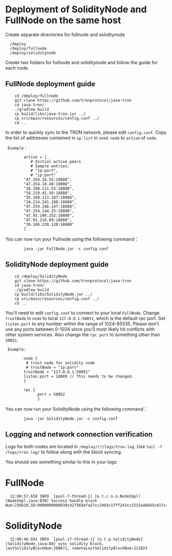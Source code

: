 # Deployment of SolidityNode and FullNode on the same host

Create separate directories for fullnode and soliditynode

      /deploy
      /deploy/fullnode
      /deploy/soliditynode

Create two folders for fullnode and soliditynode and follow the guide for each node.
 
## FullNode deployment guide

        cd /deploy/fullnode
        git clone https://github.com/tronprotocol/java-tron
        cd java-tron/
        ./gradlew build
        cp build/libs/java-tron.jar ../
        cp src/main/resources/config.conf ../
        cd ..

In order to quickly sync to the TRON network, please edit `config.conf`. Copy the list of addresses contained in `ip.list` in `seed.node` to `active` of `node`.
       
     Example：
   
            active = [  
               # Initial active peers 
               # Sample entries:
               # "ip:port",
               # "ip:port"
            "47.254.16.55:18888",
            "47.254.18.49:18888",
            "18.188.111.53:18888",
            "54.219.41.56:18888",
            "35.169.113.187:18888",
            "34.214.241.188:18888",
            "47.254.146.147:18888",
            "47.254.144.25:18888",
            "47.91.246.252:18888",
            "47.91.216.69:18888",  
            "39.106.220.120:18888"  
            ]  
You can now run your Fullnode using the following command：
            
            java -jar FullNode.jar -c config.conf
            
           
## SolidityNode deployment guide
 
        cd /deploy/SolidityNode
        git clone https://github.com/tronprotocol/java-tron
        cd java-tron/
        ./gradlew build
        cp build/libs/SolidityNode.jar ../
        cp src/main/resources/config.conf ../
        cd ..
 
You'll need to edit `config.conf` to connect to your local `FullNode`. Change  `trustNode` in `node` to local `127.0.0.1:50051`, which is the default rpc port. Set `listen.port` to any number within the range of 1024-65535. Please don't use any ports between 0-1024 since you'll most likely hit conflicts with other system services. Also change the `rpc port` to something other than `50051`.

     Example:
 
            node {
             # trust node for solidity node
             # trustNode = "ip:port"
            trustNode = "127.0.0.1:50051"
            listen.port = 18889 // This needs to be changed.
            }
            
            rpc {
                  port = 50052
                  }
 
You can now run your SolidityNode using the following command：
        
            java -jar SolidityNode.jar -c config.conf

## Logging and network connection verification

Logs for both nodes are located in `/deploy/\*/logs/tron.log`. Use `tail -f /logs/tron.log/` to follow along with the block syncing.

You should see something similar to this in your logs:

# FullNode

      12:00:57.658 INFO  [pool-7-thread-1] [o.t.c.n.n.NodeImpl](NodeImpl.java:830) Success handle block Num:236610,ID:0000000000039c427569efa27cc2493c1fff243cc1515aa6665c617c45d2e1bf

# SolidityNode

      12:00:40.691 INFO  [pool-17-thread-1] [o.t.p.SolidityNode](SolidityNode.java:88) sync solidity block, lastSolidityBlockNum:209671, remoteLastSolidityBlockNum:211823



